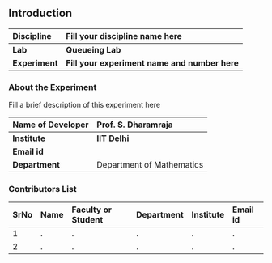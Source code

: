 ## Introduction


<b>Discipline | <b>Fill your discipline name here
:--|:--|
<b> Lab | <b> Queueing Lab 
<b> Experiment|     <b> Fill your experiment name and number here

### About the Experiment 

Fill a brief description of this experiment here

<b>Name of Developer | <b> Prof. S. Dharamraja
:--|:--|
<b> Institute | <b> IIT Delhi 
<b> Email id|     <b>  
<b> Department |  Department of Mathematics

### Contributors List

SrNo | Name | Faculty or Student | Department| Institute | Email id
:--|:--|:--|:--|:--|:--|
1 | . | . | . | . | .
2 | . | . | . | . | .
